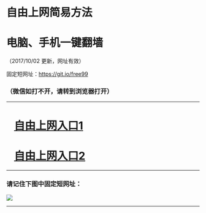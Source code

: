 ﻿# 自由上网简易方法

# 电脑、手机一键翻墙

（2017/10/02 更新，网址有效）

固定短网址：https://git.io/free99

### （微信如打不开，请转到浏览器打开）


***





# &nbsp;&nbsp; <a href="http://ft957716270.fwtz-zhenx1001.xyz/fwqtz01.html?t=100200114257 " target="_blank">自由上网入口1</a>
# &nbsp;&nbsp; <a href="http://ft1845823557.fw-tzzhen1002.xyz/fwqtz02.html?t=100200119885 " target="_blank">自由上网入口2</a>
***

### 请记住下图中固定短网址：

<img src="https://s3-us-west-2.amazonaws.com/fwq-1001/yjfq-20170905okok.png" /> 


***

